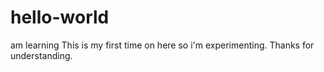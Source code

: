 # hello-world
am learning
This is my first time on here so i'm experimenting. Thanks for understanding.

